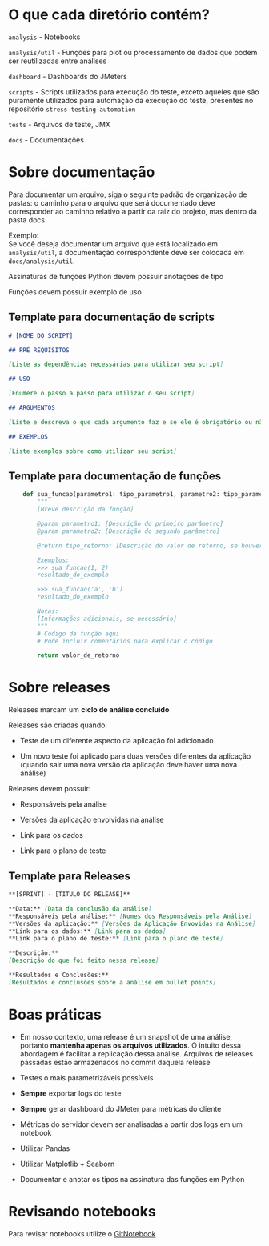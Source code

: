 # O que cada diretório contém?

`analysis` - Notebooks

`analysis/util` - Funções para plot ou processamento de dados que podem ser reutilizadas entre análises

`dashboard` - Dashboards do JMeters

`scripts` - Scripts utilizados para execução do teste, exceto aqueles que são puramente utilizados para automação da execução do teste, presentes no repositório `stress-testing-automation`

`tests` - Arquivos de teste, JMX

`docs` - Documentações

# Sobre documentação

Para documentar um arquivo, siga o seguinte padrão de organização de pastas: o caminho para o arquivo que será documentado deve corresponder ao caminho relativo a partir da raiz do projeto, mas dentro da pasta docs.

Exemplo:  
Se você deseja documentar um arquivo que está localizado em `analysis/util`, a documentação correspondente deve ser colocada em `docs/analysis/util`.

Assinaturas de funções Python devem possuir anotações de tipo

Funções devem possuir exemplo de uso

## Template para documentação de scripts
```md
# [NOME DO SCRIPT]

## PRÉ REQUISITOS

[Liste as dependências necessárias para utilizar seu script]

## USO

[Enumere o passo a passo para utilizar o seu script]

## ARGUMENTOS

[Liste e descreva o que cada argumento faz e se ele é obrigatório ou não]

## EXEMPLOS

[Liste exemplos sobre como utilizar seu script]
```

## Template para documentação de funções
```python
    def sua_funcao(parametro1: tipo_parametro1, parametro2: tipo_parametro2) -> tipo_retorno:
        """
        [Breve descrição da função]

        @param parametro1: [Descrição do primeiro parâmetro]
        @param parametro2: [Descrição do segundo parâmetro]

        @return tipo_retorno: [Descrição do valor de retorno, se houver]

        Exemplos:
        >>> sua_funcao(1, 2)
        resultado_do_exemplo

        >>> sua_funcao('a', 'b')
        resultado_do_exemplo

        Notas:
        [Informações adicionais, se necessário]
        """
        # Código da função aqui
        # Pode incluir comentários para explicar o código

        return valor_de_retorno
```

# Sobre releases

Releases marcam um **ciclo de análise concluído**

Releases são criadas quando:
- Teste de um diferente aspecto da aplicação foi adicionado

- Um novo teste foi aplicado para duas versões diferentes da aplicação (quando sair uma nova versão da aplicação deve haver uma nova análise)

Releases devem possuir:
- Responsáveis pela análise

- Versões da aplicação envolvidas na análise

- Link para os dados

- Link para o plano de teste

## Template para Releases
```md
**[SPRINT] - [TÍTULO DO RELEASE]**

**Data:** [Data da conclusão da análise]  
**Responsáveis pela análise:** [Nomes dos Responsáveis pela Análise]  
**Versões da aplicação:** [Versões da Aplicação Envovidas na Análise]  
**Link para os dados:** [Link para os dados]  
**Link para o plano de teste:** [Link para o plano de teste]  

**Descrição:**
[Descrição do que foi feito nessa release]

**Resultados e Conclusões:**
[Resultados e conclusões sobre a análise em bullet points]
```

# Boas práticas

- Em nosso contexto, uma release é um snapshot de uma análise, portanto **mantenha apenas os arquivos utilizados**. O intuito dessa abordagem é facilitar a replicação dessa análise. Arquivos de releases passadas estão armazenados no commit daquela release

- Testes o mais parametrizáveis possíveis

- **Sempre** exportar logs do teste

- **Sempre** gerar dashboard do JMeter para métricas do cliente

- Métricas do servidor devem ser analisadas a partir dos logs em um notebook

- Utilizar Pandas

- Utilizar Matplotlib + Seaborn

- Documentar e anotar os tipos na assinatura das funções em Python

# Revisando notebooks

Para revisar notebooks utilize o [GitNotebook](https://gitnotebooks.com/)